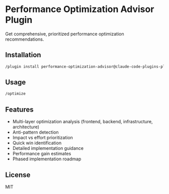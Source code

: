 # Performance Optimization Advisor Plugin

Get comprehensive, prioritized performance optimization recommendations.

## Installation

```bash
/plugin install performance-optimization-advisor@claude-code-plugins-plus
```

## Usage

```bash
/optimize
```

## Features

- Multi-layer optimization analysis (frontend, backend, infrastructure, architecture)
- Anti-pattern detection
- Impact vs effort prioritization
- Quick win identification
- Detailed implementation guidance
- Performance gain estimates
- Phased implementation roadmap

## License

MIT
